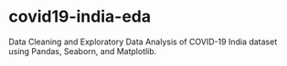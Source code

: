 # covid19-india-eda
Data Cleaning and Exploratory Data Analysis of COVID-19 India dataset using Pandas, Seaborn, and Matplotlib.
